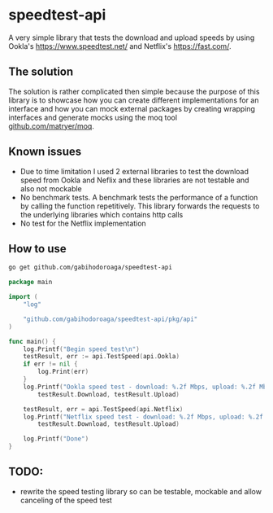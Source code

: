# speedtest-api

A very simple library that tests the download and upload speeds by using Ookla's https://www.speedtest.net/ and Netflix's https://fast.com/.

## The solution

The solution is rather complicated then simple because the purpose of this library is to showcase how you can create different implementations for an interface and how you can mock external packages by creating wrapping interfaces and generate mocks using the moq tool [github.com/matryer/moq](https://github.com/matryer/moq).

## Known issues

- Due to time limitation I used 2 external libraries to test the download speed from Ookla and Neflix and these libraries are not testable and also not mockable
- No benchmark tests. A benchmark tests the performance of a function by calling the function repetitively. This library forwards the requests to the underlying libraries which contains http calls
- No test for the Netflix implementation

## How to use

```bash
go get github.com/gabihodoroaga/speedtest-api
```

```go
package main

import (
	"log"

	"github.com/gabihodoroaga/speedtest-api/pkg/api"
)

func main() {
	log.Printf("Begin speed test\n")
	testResult, err := api.TestSpeed(api.Ookla)
	if err != nil {
		log.Print(err)
	}
	log.Printf("Ookla speed test - download: %.2f Mbps, upload: %.2f Mbps", 
		testResult.Download, testResult.Upload)

	testResult, err = api.TestSpeed(api.Netflix)
	log.Printf("Netflix speed test - download: %.2f Mbps, upload: %.2f Mbps", 
		testResult.Download, testResult.Upload)

	log.Printf("Done")
}
```

## TODO:

- rewrite the speed testing library so can be testable, mockable and allow canceling of the speed test
